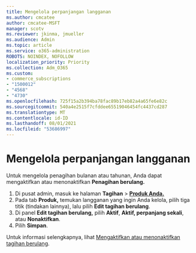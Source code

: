 ```yaml
---
title: Mengelola perpanjangan langganan
ms.author: cmcatee
author: cmcatee-MSFT
manager: scotv
ms.reviewer: jkinma, jmueller
ms.audience: Admin
ms.topic: article
ms.service: o365-administration
ROBOTS: NOINDEX, NOFOLLOW
localization_priority: Priority
ms.collection: Adm_O365
ms.custom:
- commerce_subscriptions
- "1500012"
- "4568"
- "4730"
ms.openlocfilehash: 725f15a2b394ba78fac89b17eb82a4a65fe6e82c
ms.sourcegitcommit: 540a4e2515f7cfddee65519046454fc4437cd287
ms.translationtype: MT
ms.contentlocale: id-ID
ms.lasthandoff: 08/01/2021
ms.locfileid: "53686997"
---
```

# <a name="manage-subscription-renewal"></a>Mengelola perpanjangan langganan

Untuk mengelola penagihan bulanan atau tahunan, Anda dapat mengaktifkan atau menonaktifkan **Penagihan berulang.**

1. Di pusat admin, masuk ke halaman **Tagihan**  >  **[Produk Anda.](https://go.microsoft.com/fwlink/p/?linkid=842054)**
2. Pada tab **Produk,** temukan langganan yang ingin Anda kelola, pilih tiga titik (tindakan lainnya), lalu pilih **Edit tagihan berulang**.
3. Di panel **Edit tagihan berulang,** pilih **Aktif**, **Aktif, perpanjang sekali**, atau **Nonaktifkan**.
4. Pilih **Simpan**.

Untuk informasi selengkapnya, lihat [Mengaktifkan atau menonaktifkan tagihan berulang](/microsoft-365/commerce/subscriptions/renew-your-subscription#turn-recurring-billing-off-or-on).

